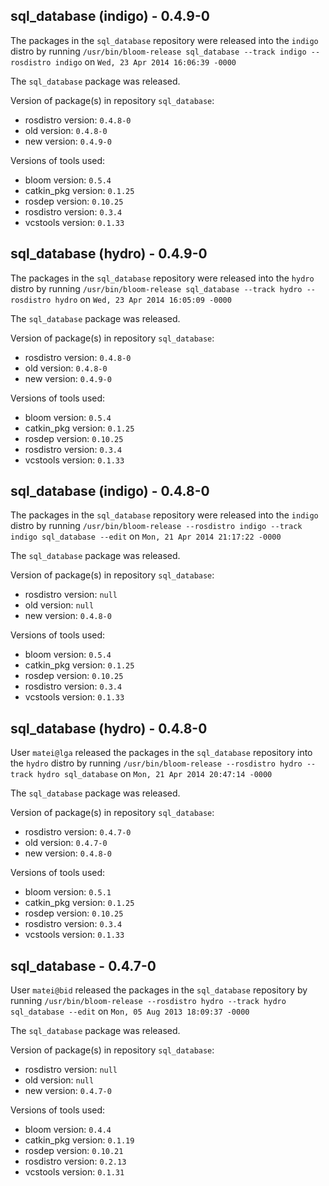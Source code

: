 ## sql_database (indigo) - 0.4.9-0

The packages in the `sql_database` repository were released into the `indigo` distro by running `/usr/bin/bloom-release sql_database --track indigo --rosdistro indigo` on `Wed, 23 Apr 2014 16:06:39 -0000`

The `sql_database` package was released.

Version of package(s) in repository `sql_database`:
- rosdistro version: `0.4.8-0`
- old version: `0.4.8-0`
- new version: `0.4.9-0`

Versions of tools used:
- bloom version: `0.5.4`
- catkin_pkg version: `0.1.25`
- rosdep version: `0.10.25`
- rosdistro version: `0.3.4`
- vcstools version: `0.1.33`


## sql_database (hydro) - 0.4.9-0

The packages in the `sql_database` repository were released into the `hydro` distro by running `/usr/bin/bloom-release sql_database --track hydro --rosdistro hydro` on `Wed, 23 Apr 2014 16:05:09 -0000`

The `sql_database` package was released.

Version of package(s) in repository `sql_database`:
- rosdistro version: `0.4.8-0`
- old version: `0.4.8-0`
- new version: `0.4.9-0`

Versions of tools used:
- bloom version: `0.5.4`
- catkin_pkg version: `0.1.25`
- rosdep version: `0.10.25`
- rosdistro version: `0.3.4`
- vcstools version: `0.1.33`


## sql_database (indigo) - 0.4.8-0

The packages in the `sql_database` repository were released into the `indigo` distro by running `/usr/bin/bloom-release --rosdistro indigo --track indigo sql_database --edit` on `Mon, 21 Apr 2014 21:17:22 -0000`

The `sql_database` package was released.

Version of package(s) in repository `sql_database`:
- rosdistro version: `null`
- old version: `null`
- new version: `0.4.8-0`

Versions of tools used:
- bloom version: `0.5.4`
- catkin_pkg version: `0.1.25`
- rosdep version: `0.10.25`
- rosdistro version: `0.3.4`
- vcstools version: `0.1.33`


## sql_database (hydro) - 0.4.8-0

User `matei@lga` released the packages in the `sql_database` repository into the `hydro` distro by running `/usr/bin/bloom-release --rosdistro hydro --track hydro sql_database` on `Mon, 21 Apr 2014 20:47:14 -0000`

The `sql_database` package was released.

Version of package(s) in repository `sql_database`:
- rosdistro version: `0.4.7-0`
- old version: `0.4.7-0`
- new version: `0.4.8-0`

Versions of tools used:
- bloom version: `0.5.1`
- catkin_pkg version: `0.1.25`
- rosdep version: `0.10.25`
- rosdistro version: `0.3.4`
- vcstools version: `0.1.33`


## sql_database - 0.4.7-0

User `matei@bid` released the packages in the `sql_database` repository by running `/usr/bin/bloom-release --rosdistro hydro --track hydro sql_database --edit` on `Mon, 05 Aug 2013 18:09:37 -0000`

The `sql_database` package was released.

Version of package(s) in repository `sql_database`:
- rosdistro version: `null`
- old version: `null`
- new version: `0.4.7-0`

Versions of tools used:
- bloom version: `0.4.4`
- catkin_pkg version: `0.1.19`
- rosdep version: `0.10.21`
- rosdistro version: `0.2.13`
- vcstools version: `0.1.31`


